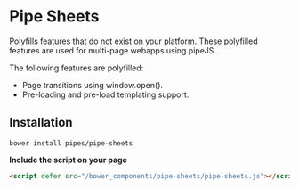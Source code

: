 # Pipe Sheets

Polyfills features that do not exist on your platform. These polyfilled features are used for multi-page webapps using pipeJS.

The following features are polyfilled:

* Page transitions using window.open().
* Pre-loading and pre-load templating support.

## Installation

```
bower install pipes/pipe-sheets
```

**Include the script on your page**

```html
<script defer src="/bower_components/pipe-sheets/pipe-sheets.js"></script>
```
